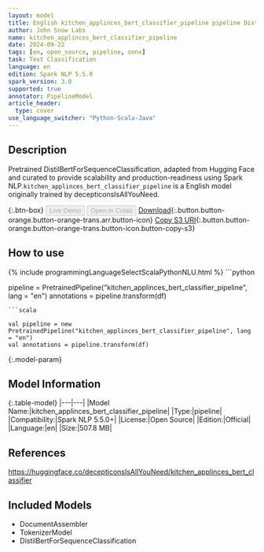 ```yaml
---
layout: model
title: English kitchen_applinces_bert_classifier_pipeline pipeline DistilBertForSequenceClassification from decepticonsIsAllYouNeed
author: John Snow Labs
name: kitchen_applinces_bert_classifier_pipeline
date: 2024-09-22
tags: [en, open_source, pipeline, onnx]
task: Text Classification
language: en
edition: Spark NLP 5.5.0
spark_version: 3.0
supported: true
annotator: PipelineModel
article_header:
  type: cover
use_language_switcher: "Python-Scala-Java"
---
```


## Description

Pretrained DistilBertForSequenceClassification, adapted from Hugging Face and curated to provide scalability and production-readiness using Spark NLP.`kitchen_applinces_bert_classifier_pipeline` is a English model originally trained by decepticonsIsAllYouNeed.

{:.btn-box}
<button class="button button-orange" disabled>Live Demo</button>
<button class="button button-orange" disabled>Open in Colab</button>
[Download](https://s3.amazonaws.com/auxdata.johnsnowlabs.com/public/models/kitchen_applinces_bert_classifier_pipeline_en_5.5.0_3.0_1727033594640.zip){:.button.button-orange.button-orange-trans.arr.button-icon}
[Copy S3 URI](s3://auxdata.johnsnowlabs.com/public/models/kitchen_applinces_bert_classifier_pipeline_en_5.5.0_3.0_1727033594640.zip){:.button.button-orange.button-orange-trans.button-icon.button-copy-s3}

## How to use



<div class="tabs-box" markdown="1">
{% include programmingLanguageSelectScalaPythonNLU.html %}
```python

pipeline = PretrainedPipeline("kitchen_applinces_bert_classifier_pipeline", lang = "en")
annotations =  pipeline.transform(df)   

```
```scala

val pipeline = new PretrainedPipeline("kitchen_applinces_bert_classifier_pipeline", lang = "en")
val annotations = pipeline.transform(df)

```
</div>

{:.model-param}
## Model Information

{:.table-model}
|---|---|
|Model Name:|kitchen_applinces_bert_classifier_pipeline|
|Type:|pipeline|
|Compatibility:|Spark NLP 5.5.0+|
|License:|Open Source|
|Edition:|Official|
|Language:|en|
|Size:|507.8 MB|

## References

https://huggingface.co/decepticonsIsAllYouNeed/kitchen_applinces_bert_classifier

## Included Models

- DocumentAssembler
- TokenizerModel
- DistilBertForSequenceClassification